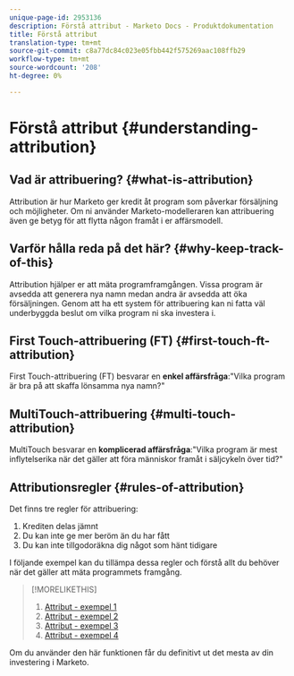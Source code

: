 ```yaml
---
unique-page-id: 2953136
description: Förstå attribut - Marketo Docs - Produktdokumentation
title: Förstå attribut
translation-type: tm+mt
source-git-commit: c8a77dc84c023e05fbb442f575269aac108ffb29
workflow-type: tm+mt
source-wordcount: '208'
ht-degree: 0%

---
```



# Förstå attribut {#understanding-attribution}

## Vad är attribuering? {#what-is-attribution}

Attribution är hur Marketo ger kredit åt program som påverkar försäljning och möjligheter. Om ni använder Marketo-modelleraren kan attribuering även ge betyg för att flytta någon framåt i er affärsmodell.

## Varför hålla reda på det här? {#why-keep-track-of-this}

Attribution hjälper er att mäta programframgången. Vissa program är avsedda att generera nya namn medan andra är avsedda att öka försäljningen. Genom att ha ett system för attribuering kan ni fatta väl underbyggda beslut om vilka program ni ska investera i.

## First Touch-attribuering (FT) {#first-touch-ft-attribution}

First Touch-attribuering (FT) besvarar en **enkel affärsfråga**:&quot;Vilka program är bra på att skaffa lönsamma nya namn?&quot;

## MultiTouch-attribuering {#multi-touch-attribution}

MultiTouch besvarar en **komplicerad affärsfråga**:&quot;Vilka program är mest inflytelserika när det gäller att föra människor framåt i säljcykeln över tid?&quot;

## Attributionsregler {#rules-of-attribution}

Det finns tre regler för attribuering:

1. Krediten delas jämnt
1. Du kan inte ge mer beröm än du har fått
1. Du kan inte tillgodoräkna dig något som hänt tidigare

I följande exempel kan du tillämpa dessa regler och förstå allt du behöver när det gäller att mäta programmets framgång.

>[!MORELIKETHIS]
>
>1. [Attribut - exempel 1](/help/marketo/product-docs/reporting/revenue-cycle-analytics/revenue-tools/attribution/attribution-example-1.md)
>1. [Attribut - exempel 2](/help/marketo/product-docs/reporting/revenue-cycle-analytics/revenue-tools/attribution/attribution-example-2.md)
>1. [Attribut - exempel 3](/help/marketo/product-docs/reporting/revenue-cycle-analytics/revenue-tools/attribution/attribution-example-3.md)
>1. [Attribut - exempel 4](/help/marketo/product-docs/reporting/revenue-cycle-analytics/revenue-tools/attribution/attribution-example-4.md)


Om du använder den här funktionen får du definitivt ut det mesta av din investering i Marketo.
